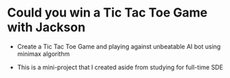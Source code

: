 # Could you win a Tic Tac Toe Game with Jackson

- Create a Tic Tac Toe Game and playing against unbeatable AI bot using minimax algorithm

- This is a mini-project that I created aside from studying for full-time SDE

